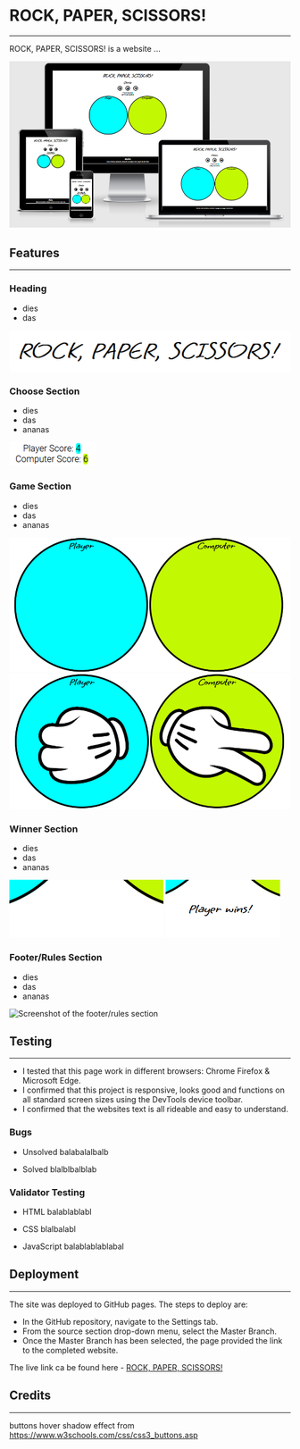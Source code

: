 # ROCK, PAPER, SCISSORS!
--- 
ROCK, PAPER, SCISSORS! is a website ...

![Screenshot of the website on several screen sizes](assets/images/screenshot-responsiveness.PNG)

## Features
---
### Heading
- dies
- das

![Screenshot of the header](assets/images/screenshot-heading.PNG)

### Choose Section
- dies
- das
- ananas

![Screenshot of the score section](assets/images/screenshot-score-section.PNG)

### Game Section
- dies
- das
- ananas

![Screenshot of the game section when game has not started](assets/images/screenshot-game-section-1.PNG)
![Screenshot of the game section when game has started](assets/images/screenshot-game-section-2.PNG)

### Winner Section
- dies
- das
- ananas

![Screenshot of the winner section](assets/images/screenshot-winner-section-1.PNG)
![Screenshot of the winner section](assets/images/screenshot-winner-section-2.PNG)

### Footer/Rules Section
- dies
- das
- ananas

![Screenshot of the footer/rules section](assets/)


## Testing
---
- I tested that this page work in different browsers: Chrome Firefox & Microsoft Edge.
- I confirmed that this project is responsive, looks good and functions on all standard screen sizes using the DevTools device toolbar.
- I confirmed that the websites text is all rideable and easy to understand.

### Bugs
- Unsolved
balabalalbalb

- Solved
blalblbalblab

### Validator Testing
- HTML
balablablabl

- CSS
blalbalabl

- JavaScript
balablablablabal

## Deployment
---
The site was deployed to GitHub pages. The steps to deploy are:
- In the GitHub repository, navigate to the Settings tab.
- From the source section drop-down menu, select the Master Branch.
- Once the Master Branch has been selected, the page provided the link to the completed website.

The live link ca be found here - [ROCK, PAPER, SCISSORS!](https://)

## Credits
---
buttons hover shadow effect from https://www.w3schools.com/css/css3_buttons.asp


